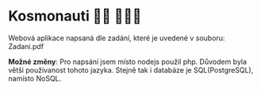 # Kosmonauti 👨‍🚀 👩🏿‍🚀

Webová aplikace napsaná dle zadání, které je uvedené v souboru: Zadani.pdf

__Možné změny__: Pro napsání jsem místo nodejs použil php. Důvodem byla větši používanost tohoto jazyka. 
Stejně tak i databáze je SQL(PostgreSQL), namísto NoSQL. 
